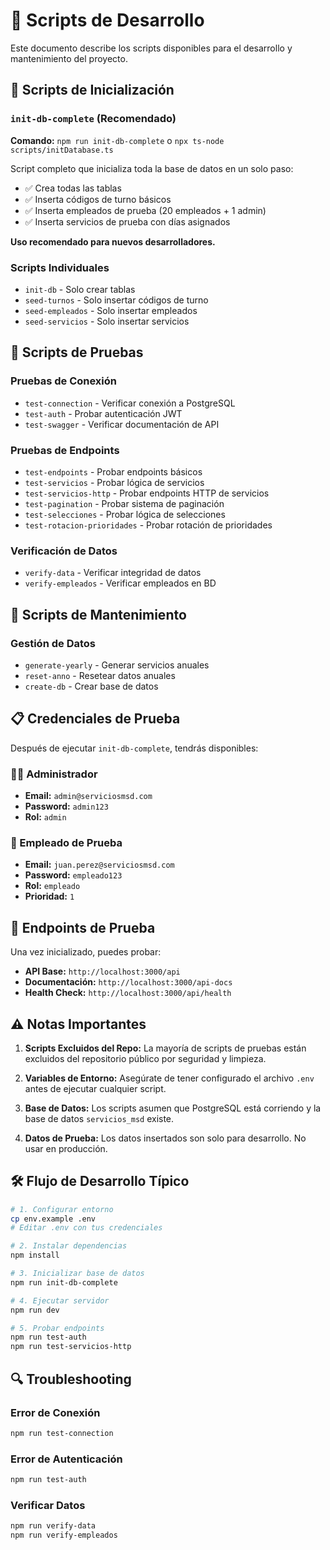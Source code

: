 # 📜 Scripts de Desarrollo

Este documento describe los scripts disponibles para el desarrollo y mantenimiento del proyecto.

## 🚀 Scripts de Inicialización

### `init-db-complete` (Recomendado)

**Comando:** `npm run init-db-complete` o `npx ts-node scripts/initDatabase.ts`

Script completo que inicializa toda la base de datos en un solo paso:

- ✅ Crea todas las tablas
- ✅ Inserta códigos de turno básicos
- ✅ Inserta empleados de prueba (20 empleados + 1 admin)
- ✅ Inserta servicios de prueba con días asignados

**Uso recomendado para nuevos desarrolladores.**

### Scripts Individuales

- `init-db` - Solo crear tablas
- `seed-turnos` - Solo insertar códigos de turno
- `seed-empleados` - Solo insertar empleados
- `seed-servicios` - Solo insertar servicios

## 🧪 Scripts de Pruebas

### Pruebas de Conexión

- `test-connection` - Verificar conexión a PostgreSQL
- `test-auth` - Probar autenticación JWT
- `test-swagger` - Verificar documentación de API

### Pruebas de Endpoints

- `test-endpoints` - Probar endpoints básicos
- `test-servicios` - Probar lógica de servicios
- `test-servicios-http` - Probar endpoints HTTP de servicios
- `test-pagination` - Probar sistema de paginación
- `test-selecciones` - Probar lógica de selecciones
- `test-rotacion-prioridades` - Probar rotación de prioridades

### Verificación de Datos

- `verify-data` - Verificar integridad de datos
- `verify-empleados` - Verificar empleados en BD

## 🔧 Scripts de Mantenimiento

### Gestión de Datos

- `generate-yearly` - Generar servicios anuales
- `reset-anno` - Resetear datos anuales
- `create-db` - Crear base de datos

## 📋 Credenciales de Prueba

Después de ejecutar `init-db-complete`, tendrás disponibles:

### 👨‍💼 Administrador

- **Email:** `admin@serviciosmsd.com`
- **Password:** `admin123`
- **Rol:** `admin`

### 👤 Empleado de Prueba

- **Email:** `juan.perez@serviciosmsd.com`
- **Password:** `empleado123`
- **Rol:** `empleado`
- **Prioridad:** `1`

## 🔗 Endpoints de Prueba

Una vez inicializado, puedes probar:

- **API Base:** `http://localhost:3000/api`
- **Documentación:** `http://localhost:3000/api-docs`
- **Health Check:** `http://localhost:3000/api/health`

## ⚠️ Notas Importantes

1. **Scripts Excluidos del Repo:** La mayoría de scripts de pruebas están excluidos del repositorio público por seguridad y limpieza.

2. **Variables de Entorno:** Asegúrate de tener configurado el archivo `.env` antes de ejecutar cualquier script.

3. **Base de Datos:** Los scripts asumen que PostgreSQL está corriendo y la base de datos `servicios_msd` existe.

4. **Datos de Prueba:** Los datos insertados son solo para desarrollo. No usar en producción.

## 🛠️ Flujo de Desarrollo Típico

```bash
# 1. Configurar entorno
cp env.example .env
# Editar .env con tus credenciales

# 2. Instalar dependencias
npm install

# 3. Inicializar base de datos
npm run init-db-complete

# 4. Ejecutar servidor
npm run dev

# 5. Probar endpoints
npm run test-auth
npm run test-servicios-http
```

## 🔍 Troubleshooting

### Error de Conexión

```bash
npm run test-connection
```

### Error de Autenticación

```bash
npm run test-auth
```

### Verificar Datos

```bash
npm run verify-data
npm run verify-empleados
```
